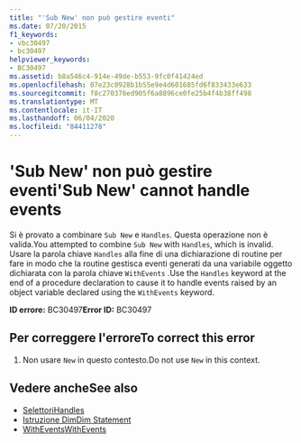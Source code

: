 ```yaml
---
title: "'Sub New' non può gestire eventi"
ms.date: 07/20/2015
f1_keywords:
- vbc30497
- bc30497
helpviewer_keywords:
- BC30497
ms.assetid: b8a546c4-914e-49de-b553-9fc0f41424ed
ms.openlocfilehash: 07e23c0928b1b55e9e4d601685fd6f833433e633
ms.sourcegitcommit: f8c270376ed905f6a8896ce0fe25b4f4b38ff498
ms.translationtype: MT
ms.contentlocale: it-IT
ms.lasthandoff: 06/04/2020
ms.locfileid: "84411278"
---
```

# <a name="sub-new-cannot-handle-events"></a><span data-ttu-id="174f8-102">'Sub New' non può gestire eventi</span><span class="sxs-lookup"><span data-stu-id="174f8-102">'Sub New' cannot handle events</span></span>
<span data-ttu-id="174f8-103">Si è provato a combinare `Sub New` e `Handles`. Questa operazione non è valida.</span><span class="sxs-lookup"><span data-stu-id="174f8-103">You attempted to combine `Sub New` with `Handles`, which is invalid.</span></span> <span data-ttu-id="174f8-104">Usare la parola chiave `Handles` alla fine di una dichiarazione di routine per fare in modo che la routine gestisca eventi generati da una variabile oggetto dichiarata con la parola chiave `WithEvents` .</span><span class="sxs-lookup"><span data-stu-id="174f8-104">Use the `Handles` keyword at the end of a procedure declaration to cause it to handle events raised by an object variable declared using the `WithEvents` keyword.</span></span>  
  
 <span data-ttu-id="174f8-105">**ID errore:** BC30497</span><span class="sxs-lookup"><span data-stu-id="174f8-105">**Error ID:** BC30497</span></span>  
  
## <a name="to-correct-this-error"></a><span data-ttu-id="174f8-106">Per correggere l'errore</span><span class="sxs-lookup"><span data-stu-id="174f8-106">To correct this error</span></span>  
  
1. <span data-ttu-id="174f8-107">Non usare `New` in questo contesto.</span><span class="sxs-lookup"><span data-stu-id="174f8-107">Do not use `New` in this context.</span></span>  
  
## <a name="see-also"></a><span data-ttu-id="174f8-108">Vedere anche</span><span class="sxs-lookup"><span data-stu-id="174f8-108">See also</span></span>

- [<span data-ttu-id="174f8-109">Selettori</span><span class="sxs-lookup"><span data-stu-id="174f8-109">Handles</span></span>](../language-reference/statements/handles-clause.md)
- [<span data-ttu-id="174f8-110">Istruzione Dim</span><span class="sxs-lookup"><span data-stu-id="174f8-110">Dim Statement</span></span>](../language-reference/statements/dim-statement.md)
- [<span data-ttu-id="174f8-111">WithEvents</span><span class="sxs-lookup"><span data-stu-id="174f8-111">WithEvents</span></span>](../language-reference/modifiers/withevents.md)
